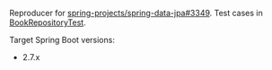 Reproducer for [spring-projects/spring-data-jpa#3349](https://github.com/spring-projects/spring-data-jpa/issues/3349). Test cases in [BookRepositoryTest](src/test/java/io/github/scordio/playground/BookRepositoryTest.java).

Target Spring Boot versions:
* 2.7.x
